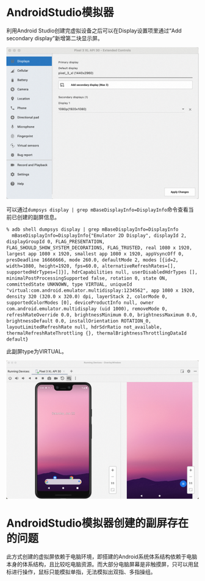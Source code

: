 # AndroidStudio模拟器

利用Android Studio创建完虚拟设备之后可以在Display设置项里通过“Add secondary display”新增第二块显示屏。

![](img/AndroidStudio创建副屏.png)

可以通过`dumpsys display | grep mBaseDisplayInfo=DisplayInfo`命令查看当前已创建的副屏信息。

```shell
% adb shell dumpsys display | grep mBaseDisplayInfo=DisplayInfo
  mBaseDisplayInfo=DisplayInfo{"Emulator 2D Display", displayId 2, displayGroupId 0, FLAG_PRESENTATION, FLAG_SHOULD_SHOW_SYSTEM_DECORATIONS, FLAG_TRUSTED, real 1080 x 1920, largest app 1080 x 1920, smallest app 1080 x 1920, appVsyncOff 0, presDeadline 16666666, mode 260.0, defaultMode 2, modes [{id=2, width=1080, height=1920, fps=60.0, alternativeRefreshRates=[], supportedHdrTypes=[]}], hdrCapabilities null, userDisabledHdrTypes [], minimalPostProcessingSupported false, rotation 0, state ON, committedState UNKNOWN, type VIRTUAL, uniqueId "virtual:com.android.emulator.multidisplay:1234562", app 1080 x 1920, density 320 (320.0 x 320.0) dpi, layerStack 2, colorMode 0, supportedColorModes [0], deviceProductInfo null, owner com.android.emulator.multidisplay (uid 1000), removeMode 0, refreshRateOverride 0.0, brightnessMinimum 0.0, brightnessMaximum 0.0, brightnessDefault 0.0, installOrientation ROTATION_0, layoutLimitedRefreshRate null, hdrSdrRatio not_available, thermalRefreshRateThrottling {}, thermalBrightnessThrottlingDataId default}
```

此副屏type为VIRTUAL。

![](img/AndroidStudio主副屏展示.png)

# AndroidStudio模拟器创建的副屏存在的问题

此方式创建的虚拟屏依赖于电脑环境，即搭建的Android系统体系结构依赖于电脑本身的体系结构，且比较吃电脑资源。而大部分电脑屏幕是非触摸屏，只可以用鼠标进行操作，鼠标只能模拟单指，无法模拟出双指、多指操组。
